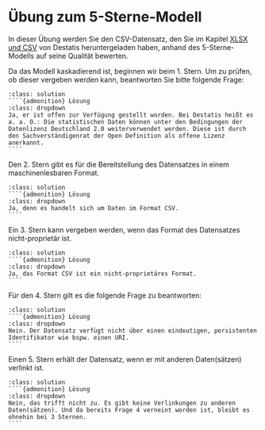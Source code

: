# Übung zum 5-Sterne-Modell

In dieser Übung werden Sie den CSV-Datensatz, den Sie im Kapitel [XLSX und CSV](Rohdaten) von Destatis heruntergeladen haben, anhand des 5-Sterne-Modells auf seine Qualität bewerten. 

Da das Modell kaskadierend ist, beginnen wir beim 1. Stern. Um zu prüfen, ob dieser vergeben werden kann, beantworten Sie bitte folgende Frage:

`````{admonition} Ist der Datensatz mit einer offenen Lizenz zur Verfügung gestellt worden?
:class: solution
````{admonition} Lösung
:class: dropdown
Ja, er ist offen zur Verfügung gestellt worden. Bei Destatis heißt es a. a. O.: Die statistischen Daten können unter den Bedingungen der Datenlizenz Deutschland 2.0 weiterverwendet werden. Diese ist durch den Sachverständigenrat der Open Definition als offene Lizenz anerkannt.
````
`````

Den 2. Stern gibt es für die Bereitstellung des Datensatzes in einem maschinenlesbaren Format. 

`````{admonition} Ist dies der Fall?
:class: solution
````{admonition} Lösung
:class: dropdown
Ja, denn es handelt sich um Daten im Format CSV.
````
`````

Ein 3. Stern kann vergeben werden, wenn das Format des Datensatzes nicht-proprietär ist. 

`````{admonition} Wie schätzen Sie das ein?
:class: solution
````{admonition} Lösung
:class: dropdown
Ja, das Format CSV ist ein nicht-proprietäres Format.
````
`````

Für den 4. Stern gilt es die folgende Frage zu beantworten: 

`````{admonition} Ist der Datensatz über einen URI eindeutig identifizierbar?
:class: solution
````{admonition} Lösung
:class: dropdown
Nein. Der Datensatz verfügt nicht über einen eindeutigen, persistenten Identifikator wie bspw. einen URI.
````
`````

Einen 5. Stern erhält der Datensatz, wenn er mit anderen Daten(sätzen) verlinkt ist. 

`````{admonition} Trifft das zu?
:class: solution
````{admonition} Lösung
:class: dropdown
Nein, das trifft nicht zu. Es gibt keine Verlinkungen zu anderen Daten(sätzen). Und da bereits Frage 4 verneint worden ist, bleibt es ohnehin bei 3 Sternen.
````
`````

